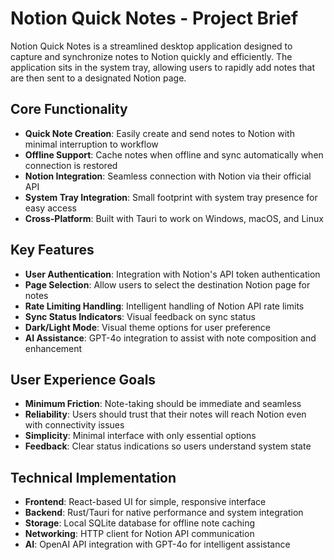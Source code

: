 # Notion Quick Notes - Project Brief

Notion Quick Notes is a streamlined desktop application designed to capture and synchronize notes to Notion quickly and efficiently. The application sits in the system tray, allowing users to rapidly add notes that are then sent to a designated Notion page.

## Core Functionality

- **Quick Note Creation**: Easily create and send notes to Notion with minimal interruption to workflow
- **Offline Support**: Cache notes when offline and sync automatically when connection is restored
- **Notion Integration**: Seamless connection with Notion via their official API
- **System Tray Integration**: Small footprint with system tray presence for easy access
- **Cross-Platform**: Built with Tauri to work on Windows, macOS, and Linux

## Key Features

- **User Authentication**: Integration with Notion's API token authentication
- **Page Selection**: Allow users to select the destination Notion page for notes
- **Rate Limiting Handling**: Intelligent handling of Notion API rate limits
- **Sync Status Indicators**: Visual feedback on sync status
- **Dark/Light Mode**: Visual theme options for user preference
- **AI Assistance**: GPT-4o integration to assist with note composition and enhancement

## User Experience Goals

- **Minimum Friction**: Note-taking should be immediate and seamless
- **Reliability**: Users should trust that their notes will reach Notion even with connectivity issues
- **Simplicity**: Minimal interface with only essential options
- **Feedback**: Clear status indications so users understand system state

## Technical Implementation

- **Frontend**: React-based UI for simple, responsive interface
- **Backend**: Rust/Tauri for native performance and system integration
- **Storage**: Local SQLite database for offline note caching
- **Networking**: HTTP client for Notion API communication
- **AI**: OpenAI API integration with GPT-4o for intelligent assistance